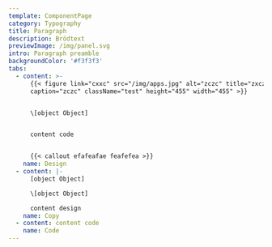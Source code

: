 ```yaml
---
template: ComponentPage
category: Typography
title: Paragraph
description: Brödtext
previewImage: /img/panel.svg
intro: Paragraph preamble
backgroundColor: '#f3f3f3'
tabs:
  - content: >-
      {{< figure link="cxxc" src="/img/apps.jpg" alt="zczc" title="zxcz"
      caption="zczc" className="test" height="455" width="455" >}}


      \[object Object]


      content code


      {{< callout efafeafae feafefea >}}
    name: Design
  - content: |-
      [object Object]

      \[object Object]

      content design
    name: Copy
  - content: content code
    name: Code
---
```


